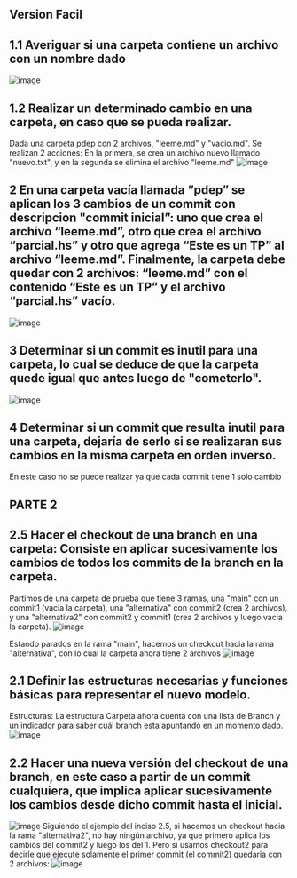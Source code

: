 ## Version Facil

## 1.1 Averiguar si una carpeta contiene un archivo con un nombre dado
![image](https://github.com/pdepviernestm/2023-tpf-grupal-bondiola/assets/101006860/c7b3d631-7d75-4b3d-a369-38da8344f9f2)


## 1.2 Realizar un determinado cambio en una carpeta, en caso que se pueda realizar.
Dada una carpeta pdep con 2 archivos, "leeme.md" y "vacio.md". Se realizan 2 acciones: En la primera, se crea un archivo nuevo llamado "nuevo.txt", y en la segunda se elimina el archivo "leeme.md"
![image](https://github.com/pdepviernestm/2023-tpf-grupal-bondiola/assets/101006860/cd9e8dd8-ab5d-402a-b1b8-5fb248ab4d5d)

## 2 En una carpeta vacía llamada “pdep” se aplican los 3 cambios de un commit con descripcion "commit inicial”: uno que crea el archivo “leeme.md”, otro que crea el archivo “parcial.hs” y otro que agrega “Este es un TP” al archivo “leeme.md”. Finalmente, la carpeta debe quedar con 2 archivos: “leeme.md” con el contenido “Este es un TP” y el archivo “parcial.hs” vacío.
![image](https://github.com/pdepviernestm/2023-tpf-grupal-bondiola/assets/101006860/be18f248-1870-4632-aef9-458b1c8d662e)
## 3 Determinar si un commit es inutil para una carpeta, lo cual se deduce de que la carpeta quede igual que antes luego de "cometerlo". 

![image](https://github.com/pdepviernestm/2023-tpf-grupal-bondiola/assets/101006860/b25e6c15-d6b8-494d-8b7c-62749c97a95c)

## 4 Determinar si un commit que resulta inutil para una carpeta, dejaría de serlo si se realizaran sus cambios en la misma carpeta en orden inverso.  
En este caso no se puede realizar ya que cada commit tiene 1 solo cambio

## PARTE 2 

## 2.5 Hacer el checkout de una branch en una carpeta: Consiste en aplicar sucesivamente los cambios de todos los commits de la branch en la carpeta.
Partimos de una carpeta de prueba que tiene 3 ramas, una "main" con un commit1 (vacia la carpeta), una "alternativa" con commit2 (crea 2 archivos), y una "alternativa2" con commit2 y commit1 (crea 2 archivos y luego vacia la carpeta).
![image](https://github.com/pdepviernestm/2023-tpf-grupal-bondiola/assets/39249478/af50f333-2291-496d-91fa-be650adaa58d)

Estando parados en la rama "main", hacemos un checkout hacia la rama "alternativa", con lo cual la carpeta ahora tiene 2 archivos
![image](https://github.com/pdepviernestm/2023-tpf-grupal-bondiola/assets/39249478/02deed46-6ca1-4bbb-8a2c-9cb7841e99c2)


## 2.1 Definir las estructuras necesarias y funciones básicas para representar el nuevo modelo.
Estructuras:
La estructura Carpeta ahora cuenta con una lista de Branch y un indicador para saber cuál branch esta apuntando en un momento dado.
![image](https://github.com/pdepviernestm/2023-tpf-grupal-bondiola/assets/39249478/e4486e31-5edb-44f2-84bd-03c15892dc4e)

## 2.2 Hacer una nueva versión del checkout de una branch, en este caso a partir de un commit cualquiera, que implica aplicar sucesivamente los cambios desde dicho commit hasta el inicial.
![image](https://github.com/pdepviernestm/2023-tpf-grupal-bondiola/assets/39249478/d3bae95a-669a-41c6-a46e-afc90588f6ab)
Siguiendo el ejemplo del inciso 2.5, si hacemos un checkout hacia la rama "alternativa2", no hay ningún archivo, ya que primero aplica los cambios del commit2 y luego los del 1. Pero si usamos checkout2 para decirle que ejecute solamente el primer commit (el commit2) quedaria con 2 archivos:
![image](https://github.com/pdepviernestm/2023-tpf-grupal-bondiola/assets/39249478/4ead9fff-3b87-4dc4-9a7c-dcfb040424fb)
